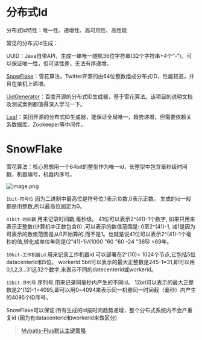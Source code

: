 # 分布式Id

分布式Id特性：唯一性、递增性、高可用性、高性能

常见的分布式Id生成：

UUID：Java自带API，生成一串唯一随机36位字符串(32个字符串+4个“-”)。可以保证唯一性，但可读性差，无法有序递增。

[SnowFlake](https://github.com/twitter-archive/snowflake/tree/snowflake-2010)：雪花算法，Twitter开源的由64位整数组成分布式ID，性能较高，并且在单机上递增。

[UidGenerator](https://github.com/baidu/uid-generator/blob/master/README.zh_cn.md )：百度开源的分布式ID生成器，基于雪花算法。该项目的说明文档及测试案例都值得深入学习一下。

[Leaf](https://tech.meituan.com/2017/04/21/mt-leaf.html)：美团开源的分布式ID生成器，能保证全局唯一，趋势递增，但需要依赖关系数据库、Zookeeper等中间件。

# SnowFlake

雪花算法：核心思想用一个64bit的整型作为唯一id，长整型中包含毫秒级时间戳，机器编号，机器内序号。

![image.png](C:\Users\osmondy\Pictures\typora\SnowFlake.jpg)

`1bit-符号位` 因为二进制中最高位是符号位,1表示负数,0表示正数。 生成的id一般都是用整数,所以最高位固定为0。

`41bit-时间戳` 用来记录时间戳,毫秒级。 41位可以表示2^(41)-1个数字, 如果只用来表示正整数(计算机中正数包含0) ,可以表示的数值范围是: 0至2^(41)-1, 减1是因为可表示的数值范围是从0开始算的,而不是1。也就是说41位可以表示2^(41)-1个毫秒的值,转化成单位年则是(2"41)-1)/(1000 "60 "60 -24 "365) =69年。

`10bit-工作机器id` 用来记录工作机器id.可以部署在2^(10)= 1024个节点,它包括5位datacenterld和5位。 workerld 5bit可以表示的最大正整数是245-1=31,即可以用0,1,2,3…31这32个数字,来表示不同的datecenterld或workerld。

`12bit-序列号` 序列号,用来记录同毫秒内产生的不同id。 12bit可以表示的最大正整数是2^(12)-1=4095,即可以用0~4094来表示同一机器同一时间截（毫秒）内产生的4095个ID序号。

SnowFlake可以保证:所有生成的id按时间趋势递增，整个分布式系统内不会产重复id (因为有datacenterld和workerld来做区分)





> [Mybatis-Plus默认主键策略](https://www.cnblogs.com/zhujiqian/p/15670037.html)